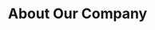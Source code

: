 ---
title: "About Our Company"
description: "Some insight on who we are , what we do , how we do it and why we do it ."
draft: false
bg_image: "images/featue-bg.png"
---